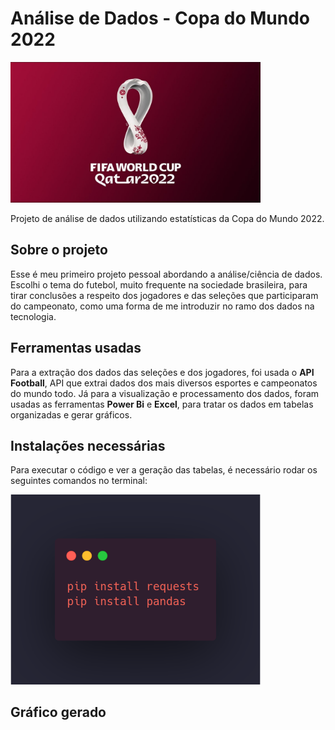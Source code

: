 # Análise de Dados - Copa do Mundo 2022
<img src="maxresdefault.jpg" alt="banner" width="400"/>
<p>Projeto de análise de dados utilizando estatísticas da Copa do Mundo 2022.</p>
<h2>Sobre o projeto</h2>
Esse é meu primeiro projeto pessoal abordando a análise/ciência de dados. Escolhi o tema do futebol, muito frequente na sociedade brasileira, para tirar conclusões a respeito dos jogadores e das seleções que participaram do campeonato, como uma forma de me introduzir no ramo dos dados na tecnologia.

<h2>Ferramentas usadas</h2>
Para a extração dos dados das seleções e dos jogadores, foi usada o <b>API Football</b>, API que extrai dados dos mais diversos esportes e campeonatos do mundo todo. Já para a visualização e processamento dos dados, foram usadas as ferramentas <b>Power Bi</b> e <b>Excel</b>, para tratar os dados em tabelas organizadas e gerar gráficos. 

<h2>Instalações necessárias</h2>
<p>Para executar o código e ver a geração das tabelas, é necessário rodar os seguintes comandos no terminal:</p>
<img src="carbon.png" alt="banner" width="400"/>

<h2>Gráfico gerado</h2>
